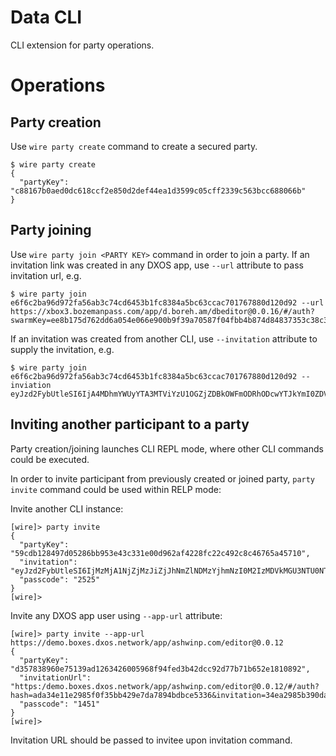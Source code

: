 # Data CLI

CLI extension for party operations.

# Operations

## Party creation

Use `wire party create` command to create a secured party.

```
$ wire party create
{
  "partyKey": "c88167b0aed0dc618ccf2e850d2def44ea1d3599c05cff2339c563bcc688066b"
}
```

## Party joining

Use `wire party join <PARTY KEY>` command in order to join a party.
If an invitation link was created in any DXOS app, use `--url` attribute to pass invitation url, e.g.

```
$ wire party join e6f6c2ba96d972fa56ab3c74cd6453b1fc8384a5bc63ccac701767880d120d92 --url https://xbox3.bozemanpass.com/app/d.boreh.am/dbeditor@0.0.16/#/auth?swarmKey=ee8b175d762dd6a054e066e900b9f39a70587f04fbb4b874d84837353c38c3ba&invitation=4b7d885a1b5927971656b5606c49439c4232e4fed0da5a91cf10678cb55cf88a&hash=78ca686ea23d0ddaaf69eddbc3a413490cecc3d3
```

If an invitation was created from another CLI, use `--invitation` attribute to supply the invitation, e.g.

```
$ wire party join e6f6c2ba96d972fa56ab3c74cd6453b1fc8384a5bc63ccac701767880d120d92 --inviation eyJzd2FybUtleSI6IjA4MDhmYWUyYTA3MTViYzU1OGZjZDBkOWFmODRhODcwYTJkYmI0ZDVlZmY3ZDYxZjI2ODc1MWFkYmYyZDE2NGQiLCJpbnZpdGF0aW9uIjoiZDVlOGI1NmU2MTA2ZmM5NzhmNmUzYmEwZDJjYzlmMmVmODFhZDEzN2NmYmQ2NDFhYTkzNDc5M2Y1NTk5YTMzZiIsImhhc2giOiI3YjRjYzAxMzViM2FjYWEwZDMxMWI3YjcxYmEyZjQwMzQwYjcwODRhIn0=
```

## Inviting another participant to a party

Party creation/joining launches CLI REPL mode, where other CLI commands could be executed.

In order to invite participant from previously created or joined party, `party invite` command could be used within RELP mode:

Invite another CLI instance:

```
[wire]> party invite
{
  "partyKey": "59cdb128497d05286bb953e43c331e00d962af4228fc22c492c8c46765a45710",
  "invitation": "eyJzd2FybUtleSI6IjMzMjA1NjZjMzJiZjJhNmZlNDMzYjhmNzI0M2IzMDVkMGU3NTU0NTAxY2I3MDg0MWE2MDI5NmExYTcyYzJjMmEiLCJpbnZpdGF0aW9uIjoiMzc4ZDkyMTA4M2RkMmU4ODMxYzdmZmY5NTRjZWU0NDMzYzFmOGI3NzkzYWI4NDY2ZTU2YzcwNmY1OTg3ZWFlOSIsImhhc2giOiIyODIxNDUwZDc1NGRmYmNhYjU5YmQ1ZjdlY2M2MWMzYjNmYTJkZGU2In0=",
  "passcode": "2525"
}
[wire]>
```

Invite any DXOS app user using `--app-url` attribute:

```
[wire]> party invite --app-url https://demo.boxes.dxos.network/app/ashwinp.com/editor@0.0.12
{
  "partyKey": "d357838960e75139ad1263426005968f94fed3b42dcc92d77b71b652e1810892",
  "invitationUrl": "https:/demo.boxes.dxos.network/app/ashwinp.com/editor@0.0.12/#/auth?hash=ada34e11e2985f0f35bb429e7da7894bdbce5336&invitation=34ea2985b390dadccd1c3efe0f32a441b9309881cf6714f2166df2279457bba3&swarmKey=25a97c85aaf7732b0826517850ecc99e5d5de3d7a9457607ddb8f5e8458f8215",
  "passcode": "1451"
}
[wire]>
```

Invitation URL should be passed to invitee upon invitation command.
